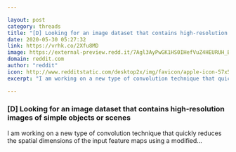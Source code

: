 ```yaml
---

layout: post
category: threads
title: "[D] Looking for an image dataset that contains high-resolution images of simple objects or scenes"
date: 2020-05-30 05:27:32
link: https://vrhk.co/2Xfu8MD
image: https://external-preview.redd.it/7Agl3AyPwGK1HS0IHefVuZ4HEURUH_BzSG_JNBzqUSg.jpg?width=1200&height=628.272251309&auto=webp&crop=1200:628.272251309,smart&s=248dacdbdaa62e7a317091998f5ae16ff5fb0776
domain: reddit.com
author: "reddit"
icon: http://www.redditstatic.com/desktop2x/img/favicon/apple-icon-57x57.png
excerpt: "I am working on a new type of convolution technique that quickly reduces the spatial dimensions of the input feature maps using a modified..."

---
```


### [D] Looking for an image dataset that contains high-resolution images of simple objects or scenes

I am working on a new type of convolution technique that quickly reduces the spatial dimensions of the input feature maps using a modified...